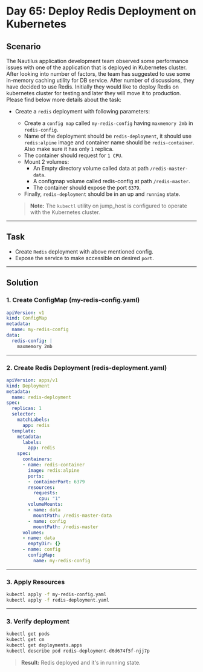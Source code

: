 # Day 65: Deploy Redis Deployment on Kubernetes

## Scenario

The Nautilus application development team observed some performance issues with one of the application that is deployed in Kubernetes cluster. After looking into number of factors, the team has suggested to use some in-memory caching utility for DB service. After number of discussions, they have decided to use Redis. Initially they would like to deploy Redis on kubernetes cluster for testing and later they will move it to production. Please find below more details about the task:

- Create a `redis` deployment with following parameters:
    - Create a `config map` called `my-redis-config` having `maxmemory 2mb` in `redis-config`.
    - Name of the deployment should be `redis-deployment`, it should use `redis:alpine` image and container name should be `redis-container`. Also make sure it has only `1` replica.
    - The container should request for `1 CPU`.
    - Mount 2 volumes:
        - An Empty directory volume called data at path `/redis-master-data`.
        - A configmap volume called redis-config at path `/redis-master`.
        - The container should expose the port `6379`.
     - Finally, `redis-deployment` should be in an up and `running` state.



  > **Note:** The `kubectl` utility on jump_host is configured to operate with the Kubernetes cluster.

---

## Task

- Create `Redis` deployment with above mentioned config.
- Expose the service to make accessible on desired `port`.


---

## Solution

### 1. Create ConfigMap (my-redis-config.yaml)

```yaml
apiVersion: v1
kind: ConfigMap
metadata:
  name: my-redis-config
data:
  redis-config: |
    maxmemory 2mb

```
---


### 2. Create Redis Deployment (redis-deployment.yaml)
```yaml
apiVersion: apps/v1
kind: Deployment
metadata:
  name: redis-deployment
spec:
  replicas: 1
  selector:
    matchLabels:
      app: redis
  template:
    metadata:
      labels:
        app: redis
    spec:
      containers:
      - name: redis-container
        image: redis:alpine
        ports:
        - containerPort: 6379
        resources:
          requests:
            cpu: "1"
        volumeMounts:
        - name: data
          mountPath: /redis-master-data
        - name: config
          mountPath: /redis-master
      volumes:
      - name: data
        emptyDir: {}
      - name: config
        configMap:
          name: my-redis-config

```
---

### 3. Apply Resources
```bash
kubectl apply -f my-redis-config.yaml
kubectl apply -f redis-deployment.yaml
```
---

### 3. Verify deployment
```bash
kubectl get pods
kubectl get cm 
kubectl get deployments.apps
kubectl describe pod redis-deployment-d6d674f5f-njj7p

```

> **Result:** Redis deployed and it's in running state.

